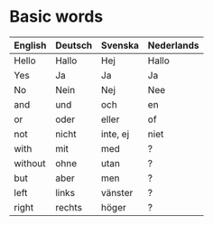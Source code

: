 # Basic words

English | Deutsch | Svenska | Nederlands
--- | --- | --- | ---
Hello | Hallo | Hej | Hallo
Yes | Ja | Ja | Ja
No | Nein | Nej | Nee
and | und | och | en
or | oder | eller | of
not | nicht | inte, ej | niet
with | mit | med | ?
without | ohne | utan | ?
but | aber | men | ?
left | links | vänster | ?
right | rechts | höger | ?
